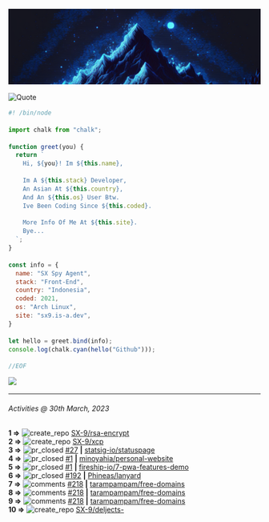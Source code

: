 ![Hello World!](banner.png)

<picture>
  <source media="(prefers-color-scheme: dark)" srcset="https://readme-typing-svg.herokuapp.com?font=Fira+Code&pause=1000&color=90D1F7&center=true&repeat=false&width=435&lines=%22Programming+Is+Painful+And+Fun%22">
  <source media="(prefers-color-scheme: light)" srcset="https://readme-typing-svg.herokuapp.com?font=Fira+Code&pause=1000&color=000000&center=true&repeat=false&width=435&lines=F*ck+You+Light+Mode+User;%22Programming+Is+Painful+And+Fun%22">
  <img alt="Quote" src="">
</picture>

```js
#! /bin/node

import chalk from "chalk";

function greet(you) {
  return `
    Hi, ${you}! Im ${this.name},

    Im A ${this.stack} Developer,
    An Asian At ${this.country},
    And An ${this.os} User Btw.
    Ive Been Coding Since ${this.coded}.

    More Info Of Me At ${this.site}.
    Bye...
  `;
}

const info = {
  name: "SX Spy Agent",
  stack: "Front-End",
  country: "Indonesia",
  coded: 2021,
  os: "Arch Linux",
  site: "sx9.is-a.dev",
}

let hello = greet.bind(info);
console.log(chalk.cyan(hello("Github")));

//EOF
```

![](https://skillicons.dev/icons?i=vite,vue,firebase,linux,nodejs,vscode&perline=6&theme=light)

---

<!--RECENT_ACTIVITY:last_update-->
###### Activities @ 30th March, 2023
<!--RECENT_ACTIVITY:last_update_end-->

<!--RECENT_ACTIVITY:start-->
**1 =>** ![create_repo](https://cdn.jsdelivr.net/gh/Readme-Workflows/Readme-Icons@main/icons/octicons/Repository.svg) [SX-9/rsa-encrypt](https://github.com/SX-9/rsa-encrypt)<br>
**2 =>** ![create_repo](https://cdn.jsdelivr.net/gh/Readme-Workflows/Readme-Icons@main/icons/octicons/Repository.svg) [SX-9/xcp](https://github.com/SX-9/xcp)<br>
**3 =>** ![pr_closed](https://cdn.jsdelivr.net/gh/Readme-Workflows/Readme-Icons@main/icons/octicons/PullRequestClosed.svg) [#27](https://github.com/statsig-io/statuspage/pull/27) **|** [statsig-io/statuspage](https://github.com/statsig-io/statuspage)<br>
**4 =>** ![pr_closed](https://cdn.jsdelivr.net/gh/Readme-Workflows/Readme-Icons@main/icons/octicons/PullRequestClosed.svg) [#1](https://github.com/minoyahia/personal-website/pull/1) **|** [minoyahia/personal-website](https://github.com/minoyahia/personal-website)<br>
**5 =>** ![pr_closed](https://cdn.jsdelivr.net/gh/Readme-Workflows/Readme-Icons@main/icons/octicons/PullRequestClosed.svg) [#1](https://github.com/fireship-io/7-pwa-features-demo/pull/1) **|** [fireship-io/7-pwa-features-demo](https://github.com/fireship-io/7-pwa-features-demo)<br>
**6 =>** ![pr_closed](https://cdn.jsdelivr.net/gh/Readme-Workflows/Readme-Icons@main/icons/octicons/PullRequestClosed.svg) [#192](https://github.com/Phineas/lanyard/pull/192) **|** [Phineas/lanyard](https://github.com/Phineas/lanyard)<br>
**7 =>** ![comments](https://cdn.jsdelivr.net/gh/Readme-Workflows/Readme-Icons@main/icons/octicons/Comment.svg) [#218](https://github.com/tarampampam/free-domains/pull/218#issuecomment-1488444817) **|** [tarampampam/free-domains](https://github.com/tarampampam/free-domains)<br>
**8 =>** ![comments](https://cdn.jsdelivr.net/gh/Readme-Workflows/Readme-Icons@main/icons/octicons/Comment.svg) [#218](https://github.com/tarampampam/free-domains/pull/218#discussion_r1151763315) **|** [tarampampam/free-domains](https://github.com/tarampampam/free-domains)<br>
**9 =>** ![comments](https://cdn.jsdelivr.net/gh/Readme-Workflows/Readme-Icons@main/icons/octicons/Comment.svg) [#218](https://github.com/tarampampam/free-domains/pull/218#discussion_r1151762408) **|** [tarampampam/free-domains](https://github.com/tarampampam/free-domains)<br>
**10 =>** ![create_repo](https://cdn.jsdelivr.net/gh/Readme-Workflows/Readme-Icons@main/icons/octicons/Repository.svg) [SX-9/deljects-](https://github.com/SX-9/deljects-)<br>
<!--RECENT_ACTIVITY:end-->
